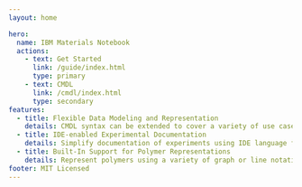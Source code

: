 ```yaml
---
layout: home

hero:
  name: IBM Materials Notebook
  actions:
    - text: Get Started
      link: /guide/index.html
      type: primary
    - text: CMDL
      link: /cmdl/index.html
      type: secondary
features:
  - title: Flexible Data Modeling and Representation
    details: CMDL syntax can be extended to cover a variety of use cases and data types.
  - title: IDE-enabled Experimental Documentation
    details: Simplify documentation of experiments using IDE language features for CMDL such as templates, snippets, autocomplete, and more.
  - title: Built-In Support for Polymer Representations
    details: Represent polymers using a variety of graph or line notations and embed experimental data.
footer: MIT Licensed
---
```

